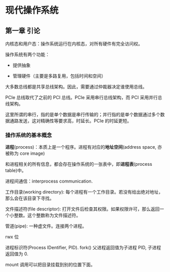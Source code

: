 # 现代操作系统

## 第一章 引论

内核态和用户态：操作系统运行在内核态，对所有硬件有完全访问权。

操作系统有两个功能：

- 提供抽象

- 管理硬件（主要是多路复用，包括时间和空间）

大多数总线都是共享总线架构。因此，需要通过仲裁器决定谁使用总线。

PCIe 总线取代了之前的 PCI 总线。PCIe 采用串行总线架构，而 PCI 采用并行总线架构。

这里所谓的串行，指的是单个数据是串行传输的；并行指的是单个数据通过多个数据通路发送，这对精确性等要求高，时延长。PCIe 的时延更短。

### 操作系统的基本概念

**进程**(process)：本质上是一个程序。进程有对应的**地址空间**(address space, 亦被称为 core image)

和进程相关的所有信息，都会存在操作系统的一张表中，即**进程表**(process table)中。

进程间通信：interprocess communication.

工作目录(working directory): 每个进程有一个工作目录。若没有给出绝对地址，那么会在该目录下寻找。

文件描述符(file descriptor): 打开文件后检查其权限。如果权限许可，那么返回一个小整数。这个整数称为文件描述符。

管道(pipe): 一种虚文件。连接两个进程。

rwx 位

进程标识符(Process IDentifier, PID). fork() 父进程返回值为子进程 PID, 子进程返回值为 0.

mount 调用可以把目录挂载到别的位置下面。
